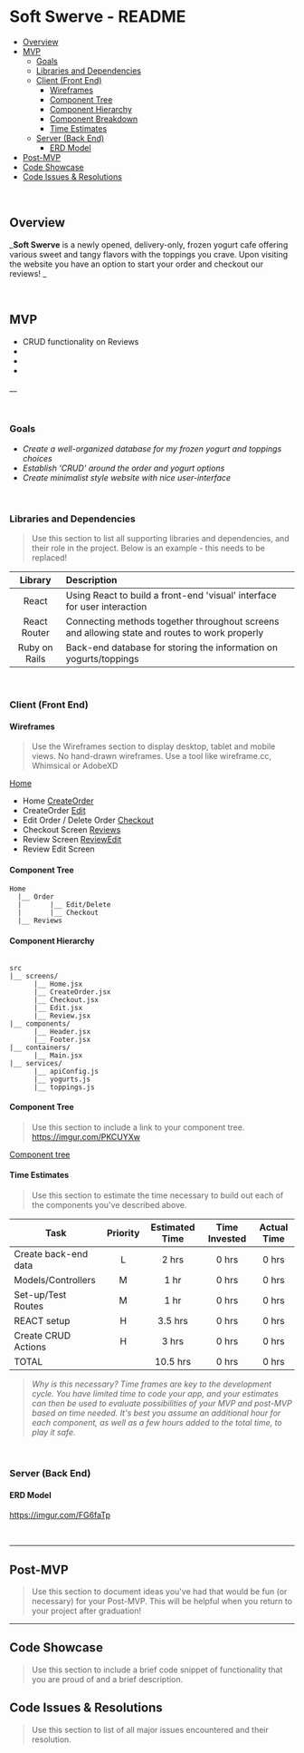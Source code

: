 # Soft Swerve - README <!-- omit in toc -->

- [Overview](#overview)
- [MVP](#mvp)
  - [Goals](#goals)
  - [Libraries and Dependencies](#libraries-and-dependencies)
  - [Client (Front End)](#client-front-end)
    - [Wireframes](#wireframes)
    - [Component Tree](#component-tree)
    - [Component Hierarchy](#component-hierarchy)
    - [Component Breakdown](#component-breakdown)
    - [Time Estimates](#time-estimates)
  - [Server (Back End)](#server-back-end)
    - [ERD Model](#erd-model)
- [Post-MVP](#post-mvp)
- [Code Showcase](#code-showcase)
- [Code Issues & Resolutions](#code-issues--resolutions)

<br>

## Overview

_**Soft Swerve** is a newly opened, delivery-only, frozen yogurt cafe offering various sweet and tangy flavors with the toppings you crave. Upon visiting the website you have an option to start your order and checkout our reviews! _


<br>

## MVP

- CRUD functionality on Reviews
- 
- 
- 


__

<br>

### Goals

- _Create a well-organized database for my frozen yogurt and toppings choices_
- _Establish 'CRUD' around the order and yogurt options_
- _Create minimalist style website with nice user-interface_

<br>

### Libraries and Dependencies

> Use this section to list all supporting libraries and dependencies, and their role in the project. Below is an example - this needs to be replaced!

|     Library      | Description                                |
| :--------------: | :----------------------------------------- |
|      React       | Using React to build a front-end 'visual' interface for user interaction |
|   React Router   | Connecting methods together throughout screens and allowing state and routes to work properly|
|   Ruby on Rails  | Back-end database for storing the information on yogurts/toppings |

<br>

### Client (Front End)

#### Wireframes

> Use the Wireframes section to display desktop, tablet and mobile views. No hand-drawn wireframes. Use a tool like wireframe.cc, Whimsical or AdobeXD

[Home](https://imgur.com/Kcsklp9)
- Home 
[CreateOrder](https://imgur.com/cUmrdWT)
- CreateOrder 
[Edit](https://imgur.com/p5ekcBR)
- Edit Order / Delete Order
[Checkout](https://imgur.com/CUfg957)
- Checkout Screen
[Reviews](https://imgur.com/e7PtMVy)
- Review Screen
[ReviewEdit](https://imgur.com/3G5gw32)
- Review Edit Screen

#### Component Tree

``` structure
Home  
  |__ Order
  |       |__ Edit/Delete
  |       |__ Checkout
  |__ Reviews
```

#### Component Hierarchy

``` structure

src
|__ screens/
      |__ Home.jsx
      |__ CreateOrder.jsx
      |__ Checkout.jsx
      |__ Edit.jsx
      |__ Review.jsx
|__ components/
      |__ Header.jsx
      |__ Footer.jsx
|__ containers/
      |__ Main.jsx
|__ services/
      |__ apiConfig.js
      |__ yogurts.js
      |__ toppings.js

```

#### Component Tree

> Use this section to include a link to your component tree.
https://imgur.com/PKCUYXw

[Component tree](https://imgur.com/PKCUYXw)

#### Time Estimates

> Use this section to estimate the time necessary to build out each of the components you've described above.

| Task                | Priority | Estimated Time | Time Invested | Actual Time |
| ------------------- | :------: | :------------: | :-----------: | :---------: |
| Create back-end data |    L     |     2 hrs      |     0 hrs     |    0 hrs    |
| Models/Controllers  |    M     |    1 hr    |     0 hrs     |     0 hrs     |
| Set-up/Test Routes |    M    |      1 hr     |    0 hrs     |     0 hrs     | 
| REACT setup |   H   |   3.5 hrs   |   0 hrs   |   0 hrs   |
| Create CRUD Actions |    H     |     3 hrs      |     0 hrs     |     0 hrs     |
| TOTAL               |          |     10.5 hrs      |     0 hrs     |     0 hrs     |

> _Why is this necessary? Time frames are key to the development cycle. You have limited time to code your app, and your estimates can then be used to evaluate possibilities of your MVP and post-MVP based on time needed. It's best you assume an additional hour for each component, as well as a few hours added to the total time, to play it safe._

<br>

### Server (Back End)

#### ERD Model

https://imgur.com/FG6faTp

<br>

***

## Post-MVP

> Use this section to document ideas you've had that would be fun (or necessary) for your Post-MVP. This will be helpful when you return to your project after graduation!

***

## Code Showcase

> Use this section to include a brief code snippet of functionality that you are proud of and a brief description.

## Code Issues & Resolutions

> Use this section to list of all major issues encountered and their resolution.
